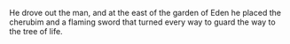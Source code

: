 He drove out the man, and at the east of the garden of Eden he placed the cherubim and a flaming sword that turned every way to guard the way to the tree of life.
